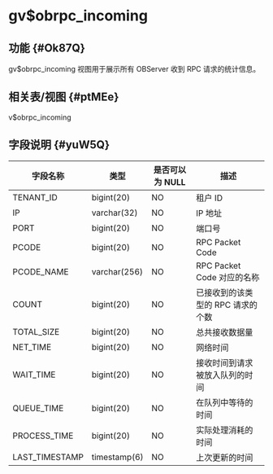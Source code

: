 gv$obrpc_incoming 
======================================



功能 {#Ok87Q}
-----------

gv$obrpc_incoming 视图用于展示所有 OBServer 收到 RPC 请求的统计信息。

相关表/视图 {#ptMEe}
---------------

v$obrpc_incoming

字段说明 {#yuW5Q}
-------------



|    **字段名称**    |    **类型**    | **是否可以为 NULL** |        **描述**         |
|----------------|--------------|----------------|-----------------------|
| TENANT_ID      | bigint(20)   | NO             | 租户 ID                 |
| IP             | varchar(32)  | NO             | IP 地址                 |
| PORT           | bigint(20)   | NO             | 端口号                   |
| PCODE          | bigint(20)   | NO             | RPC Packet Code       |
| PCODE_NAME     | varchar(256) | NO             | RPC Packet Code 对应的名称 |
| COUNT          | bigint(20)   | NO             | 已接收到的该类型的 RPC 请求的个数   |
| TOTAL_SIZE     | bigint(20)   | NO             | 总共接收数据量               |
| NET_TIME       | bigint(20)   | NO             | 网络时间                  |
| WAIT_TIME      | bigint(20)   | NO             | 接收时间到请求被放入队列的时间       |
| QUEUE_TIME     | bigint(20)   | NO             | 在队列中等待的时间             |
| PROCESS_TIME   | bigint(20)   | NO             | 实际处理消耗的时间             |
| LAST_TIMESTAMP | timestamp(6) | NO             | 上次更新的时间               |


